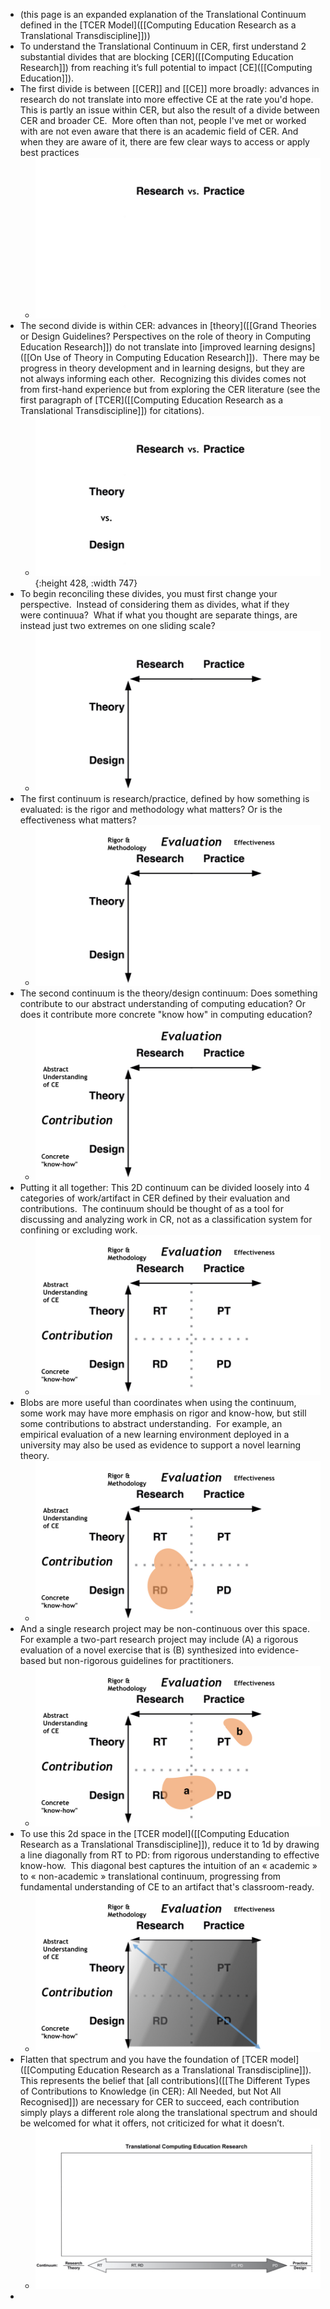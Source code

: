 - (this page is an expanded explanation of the Translational Continuum defined in the [TCER Model]([[Computing Education Research as a Translational Transdiscipline]]))
- To understand the Translational Continuum in CER, first understand 2 substantial divides that are blocking [CER]([[Computing Education Research]]) from reaching it’s full potential to impact [CE]([[Computing Education]]).
- The first divide is between [[CER]] and [[CE]] more broadly: advances in research do not translate into more effective CE at the rate you'd hope.  This is partly an issue within CER, but also the result of a divide between CER and broader CE.  More often than not, people I've met or worked with are not even aware that there is an academic field of CER. And when they are aware of it, there are few clear ways to access or apply best practices
	- ![sigcse_presentation_tcer - beat.008.jpg](../assets/sigcse_presentation_tcer_-_beat.008_1677321234734_0.jpg)
- The second divide is within CER: advances in [theory]([[Grand Theories or Design Guidelines? Perspectives on the role of theory in Computing Education Research]]) do not translate into [improved learning designs]([[On Use of Theory in Computing Education Research]]).  There may be progress in theory development and in learning designs, but they are not always informing each other.  Recognizing this divides comes not from first-hand experience but from exploring the CER literature (see the first paragraph of [TCER]([[Computing Education Research as a Translational Transdiscipline]]) for citations).
	- ![sigcse_presentation_tcer - beat.009.jpg](../assets/sigcse_presentation_tcer_-_beat.009_1677321380577_0.jpg){:height 428, :width 747}
- To begin reconciling these divides, you must first change your perspective.  Instead of considering them as divides, what if they were continuua?  What if what you thought are separate things, are instead just two extremes on one sliding scale?
	- ![sigcse_presentation_tcer - beat.010.jpg](../assets/sigcse_presentation_tcer_-_beat.010_1677321452627_0.jpg)
- The first continuum is research/practice, defined by how something is evaluated: is the rigor and methodology what matters? Or is the effectiveness what matters?
	- ![sigcse_presentation_tcer - beat.011.jpg](../assets/sigcse_presentation_tcer_-_beat.011_1677321505429_0.jpg)
- The second continuum is the theory/design continuum: Does something contribute to our abstract understanding of computing education? Or does it contribute more concrete "know how" in computing education?
	- ![sigcse_presentation_tcer - beat.012.jpg](../assets/sigcse_presentation_tcer_-_beat.012_1677321531749_0.jpg)
- Putting it all together: This 2D continuum can be divided loosely into 4 categories of work/artifact in CER defined by their evaluation and contributions.  The continuum should be thought of as a tool for discussing and analyzing work in CR, not as a classification system for confining or excluding work.
	- ![sigcse_presentation_tcer - beat.013.jpg](../assets/sigcse_presentation_tcer_-_beat.013_1677321579125_0.jpg)
- Blobs are more useful than coordinates when using the continuum, some work may have more emphasis on rigor and know-how, but still some contributions to abstract understanding.  For example, an empirical evaluation of a new learning environment deployed in a university may also be used as evidence to support a novel learning theory.
	- ![sigcse_presentation_tcer - beat.014.jpg](../assets/sigcse_presentation_tcer_-_beat.014_1677321604030_0.jpg)
- And a single research project may be non-continuous over this space.  For example a two-part research project may include (A) a rigorous evaluation of a novel exercise that is (B) synthesized into evidence-based but non-rigorous guidelines for practitioners.
	- ![sigcse_presentation_tcer - beat.015.jpg](../assets/sigcse_presentation_tcer_-_beat.015_1677321638035_0.jpg)
- To use this 2d space in the [TCER model]([[Computing Education Research as a Translational Transdiscipline]]), reduce it to 1d by drawing a line diagonally from RT to PD: from rigorous understanding to effective know-how.  This diagonal best captures the intuition of an « academic » to « non-academic » translational continuum, progressing from fundamental understanding of CE to an artifact that's classroom-ready.
	- ![sigcse_presentation_tcer - beat.016.jpg](../assets/sigcse_presentation_tcer_-_beat.016_1677321707974_0.jpg)
- Flatten that spectrum and you have the foundation of [TCER model]([[Computing Education Research as a Translational Transdiscipline]]).  This represents the belief that [all contributions]([[The Different Types of Contributions to Knowledge (in CER): All Needed, but Not All Recognised]]) are necessary for CER to succeed, each contribution simply plays a different role along the translational spectrum and should be welcomed for what it offers, not criticized for what it doesn’t.
	- ![sigcse_presentation_tcer - beat.017.jpg](../assets/sigcse_presentation_tcer_-_beat.017_1677321803712_0.jpg)
-